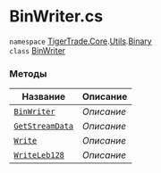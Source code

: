 
# BinWriter.cs
`namespace` [TigerTrade.Core](../../../TigerTrade.Core.md).[Utils](../../../TigerTrade.Core/Utils.md).[Binary](../../../TigerTrade.Core/Utils/Binary.md)  
    `class` [BinWriter](../../BinWriter.cs.md)

### Методы
| Название | Описание |
| --- | --- |
| [`BinWriter`](./Методы/BinWriter.md) | *Описание* |
| [`GetStreamData`](./Методы/GetStreamData.md) | *Описание* |
| [`Write`](./Методы/Write.md) | *Описание* |
| [`WriteLeb128`](./Методы/WriteLeb128.md) | *Описание* |
